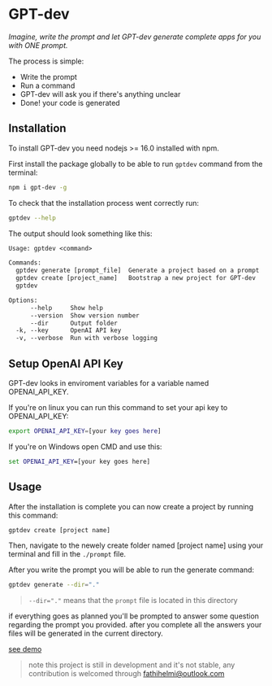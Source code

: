# GPT-dev

*Imagine, write the prompt and let GPT-dev generate complete apps for you with ONE prompt.*

The process is simple:
- Write the prompt
- Run a command
- GPT-dev will ask you if there's anything unclear
- Done! your code is generated

## Installation
To install GPT-dev you need nodejs >= 16.0 installed with npm.

First install the package globally to be able to run `gptdev` command from the terminal:

```bash
npm i gpt-dev -g
```

To check that the installation process went correctly run:

```bash
gptdev --help
```
The output should look something like this:

```txt
Usage: gptdev <command>

Commands:
  gptdev generate [prompt_file]  Generate a project based on a prompt
  gptdev create [project_name]   Bootstrap a new project for GPT-dev
  gptdev                                                               [default]

Options:
      --help     Show help                                             [boolean]
      --version  Show version number                                   [boolean]
      --dir      Output folder                                          [string]
  -k, --key      OpenAI API key                                         [string]
  -v, --verbose  Run with verbose logging                              [boolean]
```

## Setup OpenAI API Key
GPT-dev looks in enviroment variables for a variable named OPENAI_API_KEY.

If you're on linux you can run this command to set your api key to OPENAI_API_KEY:

```bash
export OPENAI_API_KEY=[your key goes here]
```

If you're on Windows open CMD and use this:

```bat
set OPENAI_API_KEY=[your key goes here]
```

## Usage

After the installation is complete you can now create a project by running this command:
```bash
gptdev create [project name]
```

Then, navigate to the newely create folder named [project name] using your terminal and fill in the `./prompt` file.

After you write the prompt you will be able to run the generate command:
```bash
gptdev generate --dir="."
```
> `--dir="."` means that the `prompt` file is located in this directory

if everything goes as planned you'll be prompted to answer some question regarding the prompt you provided. after you complete all the answers your files will be generated in the current directory.

[see demo](https://twitter.com/MrF0o/status/1675237396617609228?s=20)

> note this project is still in development and it's not stable, any contribution is welcomed through fathihelmi@outlook.com

